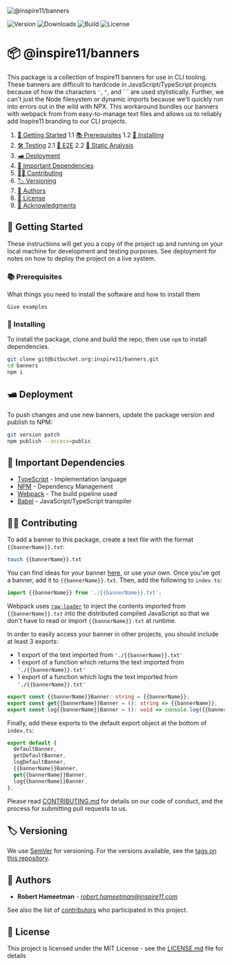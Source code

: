 ![@inspire11/banners][logo]

![Version](https://img.shields.io/npm/v/@inspire11/banners)
![Downloads](https://img.shields.io/npm/dt/@inspire11/banners)
![Build](https://img.shields.io/bitbucket/pipelines/inspire11/banners/master)
![License](https://img.shields.io/npm/l/@inspire11/banners)

# 📦 @inspire11/banners

This package is a collection of Inspire11 banners for use in CLI tooling. These banners are difficult to hardcode in JavaScript/TypeScript projects because of how the characters `'`, `"`, and `\`` are used stylistically. Further, we can't just the Node filesystem or dynamic imports because we'll quickly run into errors out in the wild with NPX. This workaround bundles our banners with webpack from from easy-to-manage text files and allows us to reliably add Inspire11 branding to our CLI projects.

1. [💼 Getting Started](#markdown-header-getting-started)
  1.1 [📚 Prerequisites](#markdown-header-prerequisites)
  1.2 [📲 Installing](#markdown-header-installing)
2. [🛠 Testing](#markdown-header-testing)
  2.1 [🔁 E2E](#markdown-header-e2e)
  2.2 [🛁 Static Analysis](#markdown-header-static-analysis)
3. [🛥 Deployment](#markdown-header-deployment)
4. [🧾 Important Dependencies](#markdown-header-important-dependencies)
5. [🙌🏼 Contributing](#markdown-header-contributing)
6. [🏷 Versioning](#markdown-header-versioning)
7. [📜 Authors](#markdown-header-authors)
8. [📄 License](#markdown-header-license)
9. [📯 Acknowledgments](#markdown-header-acknowledgments)

## 💼 Getting Started

These instructions will get you a copy of the project up and running on your local machine for development and testing purposes. See deployment for notes on how to deploy the project on a live system.

### 📚 Prerequisites

What things you need to install the software and how to install them

```
Give examples
```

### 📲 Installing

To install the package, clone and build the repo, then use `npm` to install dependencies.

```bash
git clone git@bitbucket.org:inspire11/banners.git
cd banners
npm i
```

## 🛥 Deployment

To push changes and use new banners, update the package version and publish to NPM:

```bash
git version patch
npm publish --access=public
```

## 🧾 Important Dependencies

* [TypeScript](https://www.typescriptlang.org/) - Implementation language
* [NPM](https://www.npmjs.com/) - Dependency Management
* [Webpack](https://webpack.js.org/) - The build pipeline used
* [Babel](https://babeljs.io/) - JavaScript/TypeScript transpiler

## 🙌🏼 Contributing

To add a banner to this package, create a text file with the format `{{bannerName}}.txt`:

```bash
touch {{bannerName}}.txt
```

You can find ideas for your banner [here](http://patorjk.com/software/taag/#p=testall&f=Graffiti&t=Inspire11), or use your own. Once you've got a banner, add it to `{{bannerName}}.txt`. Then, add the following to `index.ts`:

```TypeScript
import {{bannerName}} from './{{bannerName}}.txt';
```

Webpack uses [`raw-loader`](https://github.com/webpack-contrib/raw-loader) to inject the contents
imported from `{{bannerName}}.txt` into the distributed compiled JavaScript so that we don't have
to read or import `{{bannerName}}.txt` at runtime.

In order to easily access your banner in other projects, you should include at least 3 exports:

* 1 export of the text imported from `'./{{bannerName}}.txt'`
* 1 export of a function which returns the text imported from `'./{{bannerName}}.txt'`
* 1 export of a function which logts the text imported from `'./{{bannerName}}.txt'`

```TypeScript
export const {{bannerName}}Banner: string = {{bannerName}};
export const get{{bannerName}}Banner = (): string => {{bannerName}};
export const log{{bannerName}}Banner = (): void => console.log({{bannerName}});
```

Finally, add these exports to the default export object at the bottom of `index.ts`:

```TypeScript
export default {
  defaultBanner,
  getDefaultBanner,
  logDefaultBanner,
  {{bannerName}}Banner,
  get{{bannerName}}Banner,
  log{{bannerName}}Banner,
};
```

Please read [CONTRIBUTING.md](/CONTRIBUTING.md) for details on our code of conduct, and the process for submitting pull requests to us.

## 🏷 Versioning

We use [SemVer](http://semver.org/) for versioning. For the versions available, see the [tags on this repository](https://github.com/your/project/tags).

## 📜 Authors

* **Robert Hameetman** - *<robert.hameetman@inspire11.com>*

See also the list of [contributors](https://bitbucket.org/inspire11/banners/contributors) who participated in this project.

## 📄 License

This project is licensed under the MIT License - see the [LICENSE.md](LICENSE.md) file for details

[logo]: /.bitbucket/logo.png "@inspire11/banners"
